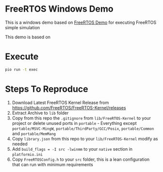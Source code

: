 # FreeRTOS Windows Demo
This is a windows demo based on [FreeRTOS Demo](https://github.com/FreeRTOS/FreeRTOS/tree/main/FreeRTOS/Demo/Posix_GCC) for executing FreeRTOS simple simulation

This demo is based on 

# Execute
```bash
pio run -t exec
```

# Steps To Reproduce
1. Download Latest FreeRTOS Kernel Release from https://github.com/FreeRTOS/FreeRTOS-Kernel/releases
2. Extract Archive to `lib` folder
3. Copy from this repo the `.gitignore` from `lib/FreeRTOS-Kernel` to your project or delete unused ports in `portable` - Everything except `portable/MSVC-MingW`, `portable/ThirdParty/GCC/Posix`, `portable/Common` and `portable/MemMang`
4. Copy `library.json` from this repo to your `lib/FreeRTOS-Kernel` modify as needed
5. Add `build_flags = -I src -lwinmm` to your `native` section in `platformio.ini`
6. Copy `FreeRTOSConfig.h` to your `src` folder, this is a lean configuration that can run with minimum requirements

